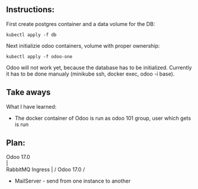 ## Instructions:
First create postgres container and a data volume for the DB:
```
kubectl apply -f db
```

Next initializie odoo containers, volume with proper ownership:
```
kubectl apply -f odoo-one
```

Odoo will not work yet, because the database has to be initialized.
Currently it has to be done manualy (minikube ssh, docker exec, odoo -i base).


## Take aways
What I have learned:
- The docker container of Odoo is run as odoo 101 group, user which gets is run 

## Plan:

Odoo 17.0 \
  |        \
RabbitMQ    Ingress
  |        /
Odoo 17.0 /

+ MailServer - send from one instance to another
